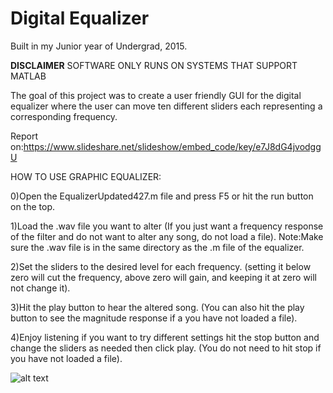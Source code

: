 # Digital Equalizer

Built in my Junior year of Undergrad, 2015.

**DISCLAIMER**
SOFTWARE ONLY RUNS ON SYSTEMS THAT SUPPORT MATLAB

The goal of this project was to create a user friendly GUI for the digital equalizer where the user can move ten different sliders each representing a corresponding frequency.

Report on:https://www.slideshare.net/slideshow/embed_code/key/e7J8dG4jvodggU

HOW TO USE GRAPHIC EQUALIZER:

0)Open the EqualizerUpdated427.m file and press F5 or hit the run button on the top.

1)Load the .wav file you want to alter (If you just want a frequency response of the filter and do not want to alter any song, do not load a file).
Note:Make sure the .wav file is in the same directory as the .m file of the equalizer.

2)Set the sliders to the desired level for each frequency. (setting it below zero will cut the frequency, above zero will gain, and keeping it at zero will not change it).

3)Hit the play button to hear the altered song. (You can also hit the play button to see the magnitude response if a you have not loaded a file).

4)Enjoy listening if you want to try different settings hit the stop button and change the sliders as needed then click play. (You do not need to hit stop if you have not loaded a file).

![alt text](https://github.com/deliverant/Digital-Equalizer/blob/master/Img.png)
